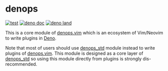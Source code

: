 # denops

[![test](https://github.com/vim-denops/deno-denops/workflows/test/badge.svg)](https://github.com/vim-denops/deno-denops/actions?query=workflow%3Atest)
[![deno doc](https://doc.deno.land/badge.svg)](https://doc.deno.land/https/deno.land/x/denops/mod.ts)
[![deno land](http://img.shields.io/badge/available%20on-deno.land/x/denops-lightgrey.svg?logo=deno)](https://deno.land/x/denops)

This is a core module of [denops.vim][denops.vim] which is an ecosystem of
Vim/Neovim to write plugins in [Deno][deno].

Note that most of users should use [denops_std][denops_std] module instead to
write plugins of [denops.vim][denops.vim]. This module is designed as a core
layer of [denops_std][denops_std] so using this module directly from plugins is
strongly dis-recommended.

[deno]: https://deno.land/
[denops.vim]: https://github.com/vim-denops/denops.vim
[denops_std]: https://deno.land/x/denops_std

